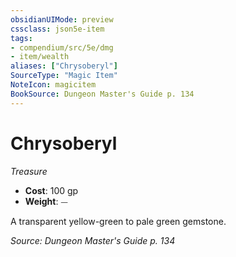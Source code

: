 ```yaml
---
obsidianUIMode: preview
cssclass: json5e-item
tags:
- compendium/src/5e/dmg
- item/wealth
aliases: ["Chrysoberyl"]
SourceType: "Magic Item"
NoteIcon: magicitem
BookSource: Dungeon Master's Guide p. 134
---
```

# Chrysoberyl
*Treasure*  

- **Cost**: 100 gp
- **Weight**: ⏤

A transparent yellow-green to pale green gemstone.

*Source: Dungeon Master's Guide p. 134*